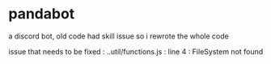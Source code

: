 # pandabot
a discord bot,
old code had skill issue so i rewrote the whole code

issue that needs to be fixed : ..util/functions.js : line 4 : FileSystem not found
